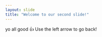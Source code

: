 ```yaml
---
layout: slide
title: "Welcome to our second slide!"
---
```

yo all good :+1:
Use the left arrow to go back!
